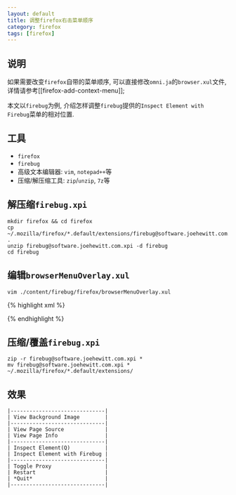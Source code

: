 ```yaml
---
layout: default
title: 调整firefox右击菜单顺序
category: firefox
tags: [firefox]
---
```


## 说明
如果需要改变`firefox`自带的菜单顺序, 可以直接修改`omni.ja`的`browser.xul`文件, 详情请参考[[firefox-add-context-menu]];

本文以`firebug`为例, 介绍怎样调整`firebug`提供的`Inspect Element with Firebug`菜单的相对位置.

## 工具
- `firefox`
- `firebug`
- 高级文本编辑器: `vim`, `notepad++`等
- 压缩/解压缩工具: `zip`/`unzip`, `7z`等

## 解压缩`firebug.xpi`
    mkdir firefox && cd firefox
    cp ~/.mozilla/firefox/*.default/extensions/firebug@software.joehewitt.com.xpi .
    unzip firebug@software.joehewitt.com.xpi -d firebug
    cd firebug

## 编辑`browserMenuOverlay.xul`
    vim ./content/firebug/firefox/browserMenuOverlay.xul

{% highlight xml %}
<!-- Firefox page context menu -->
<menupopup id="contentAreaContextMenu">
    <menuitem id="menu_firebugInspect" label="firebug.InspectElementWithFirebug"
              command="cmd_inspect" class="menuitem-iconic fbInternational"
              insertafter="context-inspect" />
</menupopup>
{% endhighlight %}

## 压缩/覆盖`firebug.xpi`
    zip -r firebug@software.joehewitt.com.xpi *
    mv firebug@software.joehewitt.com.xpi * ~/.mozilla/firefox/*.default/extensions/

## 效果
    |------------------------------|
    | View Background Image        |
    |------------------------------|
    | View Page Source             |
    | View Page Info               |
    |------------------------------|
    | Inspect Element(Q)           |
    | Inspect Element with Firebug |
    |------------------------------|
    | Toggle Proxy                 |
    | Restart                      |
    | *Quit*                       |
    |------------------------------|
